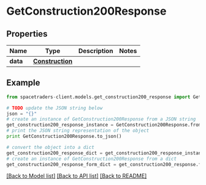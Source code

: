 # GetConstruction200Response



## Properties

Name | Type | Description | Notes
------------ | ------------- | ------------- | -------------
**data** | [**Construction**](Construction.md) |  | 

## Example

```python
from spacetraders-client.models.get_construction200_response import GetConstruction200Response

# TODO update the JSON string below
json = "{}"
# create an instance of GetConstruction200Response from a JSON string
get_construction200_response_instance = GetConstruction200Response.from_json(json)
# print the JSON string representation of the object
print GetConstruction200Response.to_json()

# convert the object into a dict
get_construction200_response_dict = get_construction200_response_instance.to_dict()
# create an instance of GetConstruction200Response from a dict
get_construction200_response_form_dict = get_construction200_response.from_dict(get_construction200_response_dict)
```
[[Back to Model list]](../README.md#documentation-for-models) [[Back to API list]](../README.md#documentation-for-api-endpoints) [[Back to README]](../README.md)


